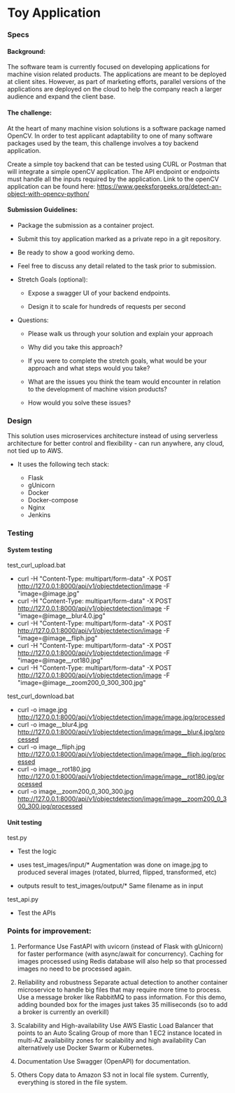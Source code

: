 # Toy Application 

### Specs

#### Background:

The software team is currently focused on developing applications for machine vision related products. 
The applications are meant to be deployed at client sites. 
However, as part of marketing efforts, parallel versions of the applications are deployed on the cloud to help the company reach a larger audience and expand the client base.


#### The challenge:

At the heart of many machine vision solutions is a software package named OpenCV. 
In order to test applicant adaptability to one of many software packages used by the team, this challenge involves a toy backend application.

Create a simple toy backend that can be tested using CURL or Postman that will integrate a simple openCV application. 
The API endpoint or endpoints must handle all the inputs required by the application. 
Link to the openCV application can be found here: https://www.geeksforgeeks.org/detect-an-object-with-opencv-python/


#### Submission Guidelines:

- Package the submission as a container project.

- Submit this toy application marked as a private repo in a git repository.

- Be ready to show a good working demo.

- Feel free to discuss any detail related to the task prior to submission.

- Stretch Goals (optional):

    - Expose a swagger UI of your backend endpoints.

    - Design it to scale for hundreds of requests per second

- Questions:

    - Please walk us through your solution and explain your approach

    - Why did you take this approach?

    - If you were to complete the stretch goals, what would be your approach and what steps would you take?

    - What are the issues you think the team would encounter in relation to the development of machine vision products?

    - How would you solve these issues?


### Design

This solution uses microservices architecture instead of using serverless architecture for better control and flexibility - can run anywhere, any cloud, not tied up to AWS.

- It uses the following tech stack:

    - Flask
    - gUnicorn
    - Docker
    - Docker-compose
    - Nginx
    - Jenkins


### Testing


#### System testing

test_curl_upload.bat

- curl -H "Content-Type: multipart/form-data" -X POST http://127.0.0.1:8000/api/v1/objectdetection/image -F "image=@image.jpg" 
- curl -H "Content-Type: multipart/form-data" -X POST http://127.0.0.1:8000/api/v1/objectdetection/image -F "image=@image__blur4.0.jpg" 
- curl -H "Content-Type: multipart/form-data" -X POST http://127.0.0.1:8000/api/v1/objectdetection/image -F "image=@image__fliph.jpg" 
- curl -H "Content-Type: multipart/form-data" -X POST http://127.0.0.1:8000/api/v1/objectdetection/image -F "image=@image__rot180.jpg" 
- curl -H "Content-Type: multipart/form-data" -X POST http://127.0.0.1:8000/api/v1/objectdetection/image -F "image=@image__zoom200_0_300_300.jpg" 


test_curl_download.bat

- curl -o image.jpg http://127.0.0.1:8000/api/v1/objectdetection/image/image.jpg/processed
- curl -o image__blur4.jpg http://127.0.0.1:8000/api/v1/objectdetection/image/image__blur4.jpg/processed
- curl -o image__fliph.jpg http://127.0.0.1:8000/api/v1/objectdetection/image/image__fliph.jpg/processed
- curl -o image__rot180.jpg http://127.0.0.1:8000/api/v1/objectdetection/image/image__rot180.jpg/processed
- curl -o image__zoom200_0_300_300.jpg http://127.0.0.1:8000/api/v1/objectdetection/image/image__zoom200_0_300_300.jpg/processed


#### Unit testing

test.py

- Test the logic

- uses test_images/input/*
  Augmentation was done on image.jpg to produced several images (rotated, blurred, flipped, transformed, etc)

- outputs result to test_images/output/*
  Same filename as in input


test_api.py

- Test the APIs



### Points for improvement:

1. Performance
   Use FastAPI with uvicorn (instead of Flask with gUnicorn) for faster performance (with async/await for concurrency).
   Caching for images processed using Redis database will also help so that processed images no need to be processed again.

2. Reliability and robustness
   Separate actual detection to another container microservice to handle big files that may require more time to process.
   Use a message broker like RabbitMQ to pass information.
   For this demo, adding bounded box for the images just takes 35 milliseconds (so to add a broker is currently an overkill)

3. Scalability and High-availability
   Use AWS Elastic Load Balancer that points to an Auto Scaling Group of more than 1 EC2 instance located in multi-AZ availability zones for scalability and high availability
   Can alternatively use Docker Swarm or Kubernetes.

4. Documentation
   Use Swagger (OpenAPI) for documentation.

5. Others
   Copy data to Amazon S3 not in local file system. 
   Currently, everything is stored in the file system.
